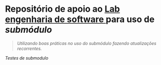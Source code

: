 # Repositório de apoio ao <a href="https://github.com/Jonathan-Assis/lab-engenharia-software">Lab engenharia de software </a> para uso de <i>submódulo<i/>
> Utilizando boas práticas no uso do submódulo fazendo atualizações recorrentes.

Testes de submodulo